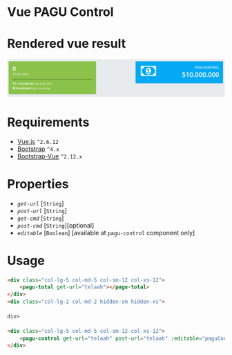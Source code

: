 # Vue PAGU Control

# Rendered vue result
![rendered components](https://github.com/devrijal/vue-pagu-control/blob/master/vue-pagu-control.png?raw=true)


# Requirements

- [Vue.js](https://vuejs.org/) `^2.6.12`
- [Bootstrap](https://getbootstrap.com/) `^4.x`
- [Bootstrap-Vue](https://bootstrap-vue.org/) `^2.12.x`

# Properties
- *`get-url`* [`String`]
- *`post-url`* [`String`]
- *`get-cmd`* [`String`]
- *`post-cmd`* [`String`][optional]
- *`editable`* [`Boolean`] [available at `pagu-control` component only]


# Usage

```html
<div class="col-lg-5 col-md-5 col-sm-12 col-xs-12">
	<pagu-total get-url="telaah"></pagu-total>
</div>
<div class="col-lg-2 col-md-2 hidden-sm hidden-xs">

div>

<div class="col-lg-5 col-md-5 col-sm-12 col-xs-12">
	<pagu-control get-url="telaah" post-url="telaah" :editable="paguControlEditable"></pagu-control>
</div>
```

